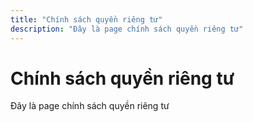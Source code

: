 ```yaml
---
title: "Chính sách quyền riêng tư"
description: "Đây là page chính sách quyền riêng tư"
---
```


# Chính sách quyền riêng tư

Đây là page chính sách quyền riêng tư
